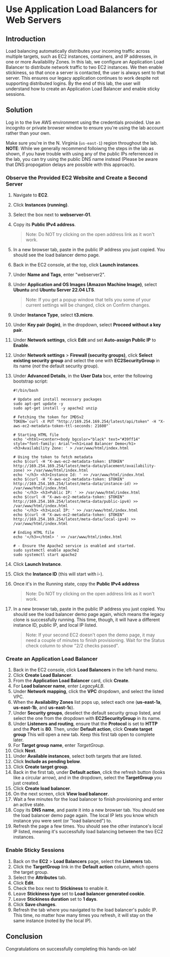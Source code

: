 # Use Application Load Balancers for Web Servers

## Introduction

Load balancing automatically 
distributes your incoming traffic across multiple targets, such as EC2 
instances, containers, and IP addresses, in one or more Availability 
Zones. In this lab, we configure an Application Load Balancer to 
distribute network traffic to two EC2 instances. We then enable 
stickiness, so that once a server is contacted, the user is always sent 
to that server. This ensures our legacy application continues to work 
despite not supporting distributed logins. By the end of this lab, the 
user will understand how to create an Application Load Balancer and 
enable sticky sessions.

## Solution

Log in to the live AWS environment 
using the credentials provided. Use an incognito or private browser 
window to ensure you're using the lab account rather than your own.

Make sure you're in the N. Virginia (`us-east-1`) region throughout the lab. **NOTE**:
 While we generally recommend folloiwng the steps in the lab as shown, 
if you have trouble with using any of the public IPs referrenced in the 
lab, you can try using the public DNS name instead (Please be aware that
 DNS propogation delays are possible with this approach).

### Observe the Provided EC2 Website and Create a Second Server

1. Navigate to **EC2**.
2. Click **Instances (running)**.
3. Select the box next to **webserver-01**.
4. Copy its **Public IPv4 address**.
    
    > Note: Do NOT try clicking on the open address link as it won't work.
    > 
5. In a new browser tab, paste in the public IP address you just copied. You should see the load balancer demo page.
6. Back in the EC2 console, at the top, click **Launch instances**.
7. Under **Name and Tags**, enter "webserver2".
8. Under **Application and OS Images (Amazon Machine Image)**, select **Ubuntu** and **Ubuntu Server 22.04 LTS**.
    
    > Note: If you get a popup window that tells you some of your current settings will be changed, click on Confirm changes.
    > 
9. Under **Instance Type**, select **t3.micro**.
10. Under **Key pair (login)**, in the dropdown, select **Proceed without a key pair**.
11. Under **Network settings**, click **Edit** and set **Auto-assign Public IP** to **Enable**.
12. Under **Network settings** > **Firewall (security groups)**, click **Select existing security group** and select the one with **EC2SecurityGroup** in its name (*not* the default security group).
13. Under **Advanced Details**, in the **User Data** box, enter the following bootstrap script:
    
    ```
    #!/bin/bash
    
    # Update and install necessary packages
    sudo apt-get update -y
    sudo apt-get install -y apache2 unzip
    
    # Fetching the token for IMDSv2
    TOKEN=`curl -X PUT "http://169.254.169.254/latest/api/token" -H "X-aws-ec2-metadata-token-ttl-seconds: 21600"`
    
    # Starting HTML file
    echo '<html><center><body bgcolor="black" text="#39ff14" style="font-family: Arial"><h1>Load Balancer Demo</h1><h3>Availability Zone: ' > /var/www/html/index.html
    
    # Using the token to fetch metadata
    echo $(curl -H "X-aws-ec2-metadata-token: $TOKEN" http://169.254.169.254/latest/meta-data/placement/availability-zone) >> /var/www/html/index.html
    echo '</h3> <h3>Instance Id: ' >> /var/www/html/index.html
    echo $(curl -H "X-aws-ec2-metadata-token: $TOKEN" http://169.254.169.254/latest/meta-data/instance-id) >> /var/www/html/index.html
    echo '</h3> <h3>Public IP: ' >> /var/www/html/index.html
    echo $(curl -H "X-aws-ec2-metadata-token: $TOKEN" http://169.254.169.254/latest/meta-data/public-ipv4) >> /var/www/html/index.html
    echo '</h3> <h3>Local IP: ' >> /var/www/html/index.html
    echo $(curl -H "X-aws-ec2-metadata-token: $TOKEN" http://169.254.169.254/latest/meta-data/local-ipv4) >> /var/www/html/index.html
    
    # Ending HTML file
    echo '</h3></html> ' >> /var/www/html/index.html
    
    # - Ensure the Apache2 service is enabled and started.
    sudo systemctl enable apache2
    sudo systemctl start apache2
    
    ```
    
14. Click **Launch Instance**.
15. Click the **Instance ID** (this will start with i-).
16. Once it's in the Running state, copy the **Public IPv4 address**
    
    > Note: Do NOT try clicking on the open address link as it won't work.
    > 
17. In a new browser tab, paste in the
public IP address you just copied. You should see the load balancer demo page again, which means the legacy clone is successfully running. This
time, though, it will have a different instance ID, public IP, and local IP listed.
    
    > Note: If your second EC2 doesn't open the demo page, it may need a couple of minutes to finish provisioning. Wait for the Status check column to show "2/2 checks passed".
    > 

### Create an Application Load Balancer

1. Back in the EC2 console, click **Load Balancers** in the left-hand menu.
2. Click **Create Load Balancer**.
3. From the **Application Load Balancer** card, click **Create**.
4. For **Load balancer name**, enter *LegacyALB*.
5. Under **Network mapping**, click the **VPC** dropdown, and select the listed VPC.
6. When the **Availability Zones** list pops up, select each one (**us-east-1a**, **us-east-1b**, and **us-east-1c**).
7. Under **Security groups**, deselect the default security group listed, and select the one from the dropdown with **EC2SecurityGroup** in its name.
8. Under **Listeners and routing**, ensure that the **Protocol** is set to **HTTP** and the **Port** is **80**. Then, under **Default action**, click **Create target group** This will open a new tab. Keep this first tab open to complete later.
9. For **Target group name**, enter *TargetGroup*.
10. Click **Next**.
11. Under **Available instances**, select both targets that are listed.
12. Click **Include as pending below**.
13. Click **Create target group**.
14. Back in the first tab, under **Default action**, click the refresh button (looks like a circular arrow), and in the dropdown, select the **TargetGroup** you just created.
15. Click **Create load balancer**.
16. On the next screen, click **View load balancer**.
17. Wait a few minutes for the load balancer to finish provisioning and enter an active state.
18. Copy its **DNS name**, and paste it into a new browser tab. You should see the load balancer
demo page again. The local IP lets you know which instance you were sent (or "load balanced") to.
19. Refresh the page a
few times. You should see the other instance's local IP listed, meaning
it's successfully load balancing between the two EC2 instances.

### Enable Sticky Sessions

1. Back on the **EC2** > **Load Balancers** page, select the **Listeners** tab.
2. Click the **TargetGroup** link in the **Default action** column, which opens the target group.
3. Select the **Attributes** tab.
4. Click **Edit**.
5. Check the box next to **Stickiness** to enable it.
6. Leave **Stickiness type** set to **Load balancer generated cookie**.
7. Leave **Stickiness duration** set to **1 days**.
8. Click **Save changes**.
9. Refresh the tab where you navigated to the load balancer's public IP. This
time, no matter how many times you refresh, it will stay on the same
instance (noted by the local IP).

## Conclusion

Congratulations on successfully completing this hands-on lab!
